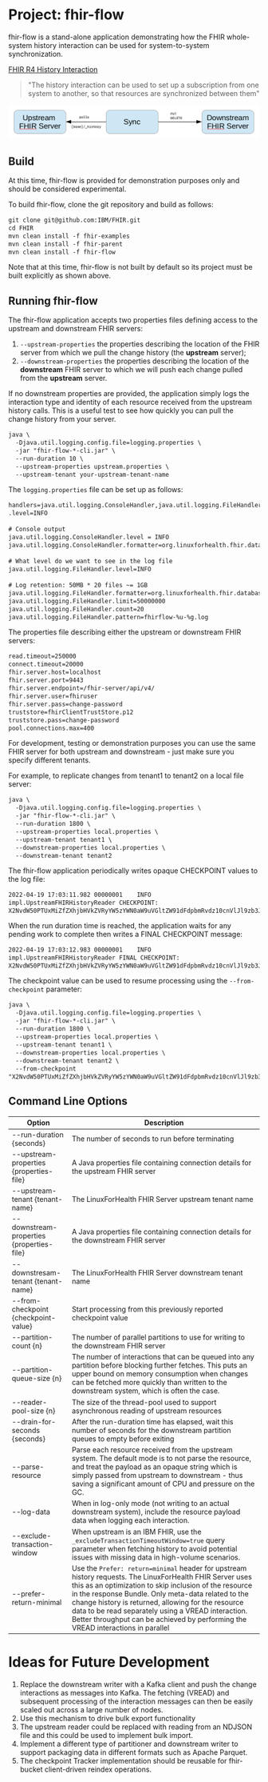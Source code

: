 # Project: fhir-flow

fhir-flow is a stand-alone application demonstrating how the FHIR whole-system history interaction can be used for system-to-system synchronization.


[FHIR R4 History Interaction](https://www.hl7.org/fhir/http.html#history)
> "The history interaction can be used to set up a subscription from one system to another, so that resources are synchronized between them"

![Sync between upstream and downstream systems](docs/history_system_sync.png)

## Build

At this time, fhir-flow is provided for demonstration purposes only and should be considered experimental.

To build fhir-flow, clone the git repository and build as follows:

```
git clone git@github.com:IBM/FHIR.git
cd FHIR
mvn clean install -f fhir-examples
mvn clean install -f fhir-parent
mvn clean install -f fhir-flow
```

Note that at this time, fhir-flow is not built by default so its project must be built explicitly as shown above.

## Running fhir-flow

The fhir-flow application accepts two properties files defining access to the upstream and downstream FHIR servers:

1. `--upstream-properties` the properties describing the location of the FHIR server from which we pull the change history (the **upstream** server);
2. `--downstream-properties` the properties describing the location of the **downstream** FHIR server to which we will push each change pulled from the **upstream** server.

If no downstream properties are provided, the application simply logs the interaction type and identity of each resource received from the upstream history calls. This is a useful test to see how quickly you can pull the change history from your server.

```
java \
  -Djava.util.logging.config.file=logging.properties \
  -jar "fhir-flow-*-cli.jar" \
  --run-duration 10 \
  --upstream-properties upstream.properties \
  --upstream-tenant your-upstream-tenant-name
```

The `logging.properties` file can be set up as follows:

```
handlers=java.util.logging.ConsoleHandler,java.util.logging.FileHandler
.level=INFO

# Console output
java.util.logging.ConsoleHandler.level = INFO
java.util.logging.ConsoleHandler.formatter=org.linuxforhealth.fhir.database.utils.common.LogFormatter

# What level do we want to see in the log file
java.util.logging.FileHandler.level=INFO

# Log retention: 50MB * 20 files ~= 1GB
java.util.logging.FileHandler.formatter=org.linuxforhealth.fhir.database.utils.common.LogFormatter
java.util.logging.FileHandler.limit=50000000
java.util.logging.FileHandler.count=20
java.util.logging.FileHandler.pattern=fhirflow-%u-%g.log
```

The properties file describing either the upstream or downstream FHIR servers:

```
read.timeout=250000
connect.timeout=20000
fhir.server.host=localhost
fhir.server.port=9443
fhir.server.endpoint=/fhir-server/api/v4/
fhir.server.user=fhiruser
fhir.server.pass=change-password
truststore=fhirClientTrustStore.p12
truststore.pass=change-password
pool.connections.max=400
```

For development, testing or demonstration purposes you can use the same FHIR server for both upstream and downstream - just make sure you specify different tenants.

For example, to replicate changes from tenant1 to tenant2 on a local file server:

```
java \
  -Djava.util.logging.config.file=logging.properties \
  -jar "fhir-flow-*-cli.jar" \
  --run-duration 1800 \
  --upstream-properties local.properties \
  --upstream-tenant tenant1 \
  --downstream-properties local.properties \
  --downstream-tenant tenant2
```

The fhir-flow application periodically writes opaque CHECKPOINT values to the log file:

```
2022-04-19 17:03:11.982 00000001    INFO impl.UpstreamFHIRHistoryReader CHECKPOINT: X2NvdW50PTUxMiZfZXhjbHVkZVRyYW5zYWN0aW9uVGltZW91dFdpbmRvdz10cnVlJl9zb3J0PW5vbmUmX2NoYW5nZUlkTWFya2VyPTEwMjM=
```

When the run duration time is reached, the application waits for any pending work to complete then writes a FINAL CHECKPOINT message:

```
2022-04-19 17:03:12.983 00000001    INFO impl.UpstreamFHIRHistoryReader FINAL CHECKPOINT: X2NvdW50PTUxMiZfZXhjbHVkZVRyYW5zYWN0aW9uVGltZW91dFdpbmRvdz10cnVlJl9zb3J0PW5vbmUmX2NoYW5nZUlkTWFya2VyPTEwMjM=
```

The checkpoint value can be used to resume processing using the `--from-checkpoint` parameter:

```
java \
  -Djava.util.logging.config.file=logging.properties \
  -jar "fhir-flow-*-cli.jar" \
  --run-duration 1800 \
  --upstream-properties local.properties \
  --upstream-tenant tenant1 \
  --downstream-properties local.properties \
  --downstream-tenant tenant2 \
  --from-checkpoint "X2NvdW50PTUxMiZfZXhjbHVkZVRyYW5zYWN0aW9uVGltZW91dFdpbmRvdz10cnVlJl9zb3J0PW5vbmUmX2NoYW5nZUlkTWFya2VyPTEwMjM="
```

## Command Line Options

| Option | Description |
| ------ | ----------- |
| --run-duration {seconds} | The number of seconds to run before terminating |
| --upstream-properties {properties-file} | A Java properties file containing connection details for the upstream FHIR server |
| --upstream-tenant {tenant-name} | The LinuxForHealth FHIR Server upstream tenant name |
| --downstream-properties {properties-file} | A Java properties file containing connection details for the downstream FHIR server |
| --downstresam-tenant {tenant-name} | The LinuxForHealth FHIR Server downstream tenant name |
| --from-checkpoint {checkpoint-value} | Start processing from this previously reported checkpoint value |
| --partition-count {n} | The number of parallel partitions to use for writing to the downstream FHIR server |
| --partition-queue-size {n} | The number of interactions that can be queued into any partition before blocking further fetches. This puts an upper bound on memory consumption when changes can be fetched more quickly than written to the downstream system, which is often the case. |
| --reader-pool-size {n} | The size of the thread-pool used to support asynchronous reading of upstream resources |
| --drain-for-seconds {seconds} | After the run-duration time has elapsed, wait this number of seconds for the downstream partition queues to empty before exiting |
| --parse-resource | Parse each resource received from the upstream system. The default mode is to not parse the resource, and treat the payload as an opaque string which is simply passed from upstream to downstream - thus saving a significant amount of CPU and pressure on the GC. |
| --log-data | When in log-only mode (not writing to an actual downstream system), include the resource payload data when logging each interaction. |
| --exclude-transaction-window | When upstream is an IBM FHIR, use the `_excludeTransactionTimeoutWindow=true` query parameter when fetching history to avoid potential issues with missing data in high-volume scenarios. |
| --prefer-return-minimal | Use the `Prefer: return=minimal` header for upstream history requests. The LinuxForHealth FHIR Server uses this as an optimization to skip inclusion of the resource in the response Bundle. Only meta-data related to the change history is returned, allowing for the resource data to be read separately using a VREAD interaction. Better throughput can be achieved by performing the VREAD interactions in parallel |

# Ideas for Future Development

1. Replace the downstream writer with a Kafka client and push the change interactions as messages into Kafka. The fetching (VREAD) and subsequent processing of the interaction messages can then be easily scaled out across a large number of nodes.
2. Use this mechanism to drive bulk export functionality
3. The upstream reader could be replaced with reading from an NDJSON file and this could be used to implement bulk import.
4. Implement a different type of partitioner and downstream writer to support packaging data in different formats such as Apache Parquet.
5. The checkpoint Tracker implementation should be reusable for fhir-bucket client-driven reindex operations.
